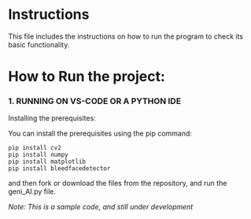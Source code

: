 # Instructions 

This file includes the instructions on how to run the program to check its basic functionality.

# How to Run the project:

### 1. RUNNING ON VS-CODE OR A PYTHON IDE

Installing the prerequisites:

You can install the prerequisites using the pip command:

```
pip install cv2
pip install numpy
pip install matplotlib
pip install bleedfacedetector
```

and then fork or download the files from the repository, and run the geni_AI.py file.

*Note: This is a sample code, and still under development*
